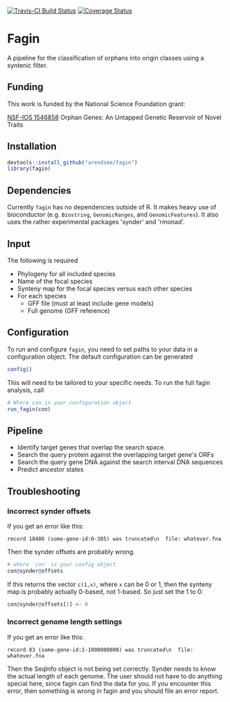 [![Travis-CI Build Status](https://travis-ci.org/arendsee/fagin.svg?branch=dev)](https://travis-ci.org/arendsee/fagin)
[![Coverage Status](https://img.shields.io/codecov/c/github/arendsee/fagin/master.svg)](https://codecov.io/github/arendsee/fagin?branch=dev)

# Fagin

A pipeline for the classification of orphans into origin classes using a syntenic filter.

## Funding

This work is funded by the National Science Foundation grant:

[NSF-IOS 1546858](https://www.nsf.gov/awardsearch/showAward?AWD_ID=1546858)
Orphan Genes: An Untapped Genetic Reservoir of Novel Traits

## Installation

```R
devtools::install_github("arendsee/fagin")
library(fagin)
```

## Dependencies

Currently `fagin` has no dependencies outside of R. It makes heavy use of
bioconductor (e.g. `Biostring`, `GenomicRanges`, and `GenomicFeatures`). It
also uses the rather experimental packages 'synder' and 'rmonad'.

## Input

The following is required

 - Phylogeny for all included species
 - Name of the focal species
 - Synteny map for the focal species versus each other species
 - For each species
   - GFF file (must at least include gene models)
   - Full genome (GFF reference)

## Configuration

To run and configure `fagin`, you need to set paths to your data in
a configuration object. The default configuration can be generated

```R
config()
```

This will need to be tailored to your specific needs. To run the full fagin analysis, call

```R
# Where con is your configuration object
run_fagin(con)
```

## Pipeline

 - Identify target genes that overlap the search space.
 - Search the query protein against the overlapping target gene's ORFs
 - Search the query gene DNA against the search interval DNA sequences
 - Predict ancestor states

## Troubleshooting

### Incorrect synder offsets

If you get an error like this:

```
record 18486 (some-gene-id:0-385) was truncated\n  file: whatever.fna
```

Then the synder offsets are probably wrong.

``` R
# where `con` is your config object
con@synder@offsets
```

If this returns the vector `c(1,x)`, where `x` can be 0 or 1, then the synteny map is probably actually 0-based, not 1-based. So just set the 1 to 0:

``` R
con@synder@offsets[1] <- 0
```

### Incorrect genome length settings

If you get an error like this:

```
record 83 (some-gene-id:1-1000000000) was truncated\n  file: whatever.fna
```

Then the SeqInfo object is not being set correctly. Synder needs to know the
actual length of each genome. The user should not have to do anything special
here, since fagin can find the data for you. If you encounter this error, then
something is wrong in fagin and you should file an error report.
